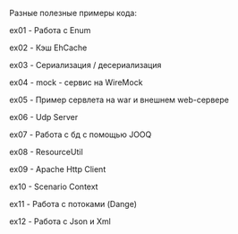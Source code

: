 Разные полезные примеры кода:

ex01 - Работа с Enum

ex02 - Кэш EhCache

ex03 - Сериализация / десериализация

ex04 - mock - сервис на WireMock

ex05 - Пример сервлета на war и внешнем web-сервере

ex06 - Udp Server

ex07 - Работа с бд с помощью JOOQ

ex08 - ResourceUtil

ex09 - Apache Http Client

ex10 - Scenario Context

ex11 - Работа с потоками (Dange)

ex12 - Работа с Json и Xml
